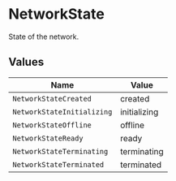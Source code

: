 # NetworkState

State of the network.


## Values

| Name                       | Value                      |
| -------------------------- | -------------------------- |
| `NetworkStateCreated`      | created                    |
| `NetworkStateInitializing` | initializing               |
| `NetworkStateOffline`      | offline                    |
| `NetworkStateReady`        | ready                      |
| `NetworkStateTerminating`  | terminating                |
| `NetworkStateTerminated`   | terminated                 |